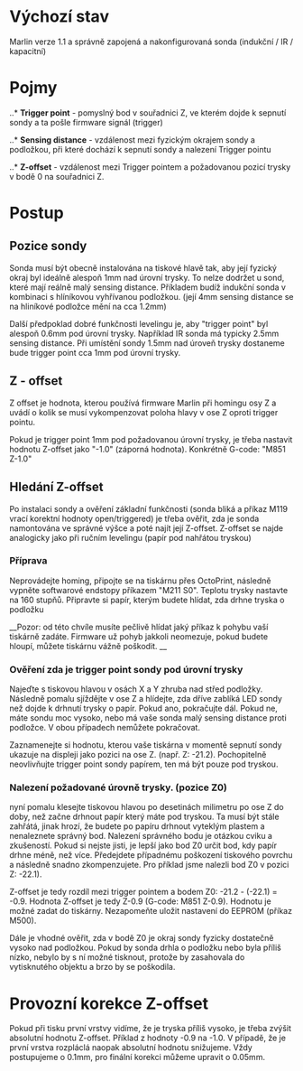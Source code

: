 # Výchozí stav
Marlin verze 1.1 a správně zapojená a nakonfigurovaná sonda (indukční / IR / kapacitní)

# Pojmy
..* __Trigger point__ - pomyslný bod v souřadnici Z, ve kterém dojde k sepnutí sondy a ta pošle firmware signál (trigger)

..* __Sensing distance__ - vzdálenost mezi fyzickým okrajem sondy a podložkou, při které dochází k sepnutí sondy a nalezení Trigger pointu

..* __Z-offset__ - vzdálenost mezi Trigger pointem a požadovanou pozicí trysky v bodě 0 na souřadnici Z. 

# Postup
## Pozice sondy
Sonda musí být obecně instalována na tiskové hlavě tak, aby její fyzický okraj byl ideálně alespoň 1mm nad úrovní trysky. To nelze dodržet u sond, které mají reálně malý sensing distance. Příkladem budíž indukční sonda v kombinaci s hlíníkovou vyhřívanou podložkou. (její 4mm sensing distance se na hliníkové podložce mění na cca 1.2mm)

Další předpoklad dobré funkčnosti levelingu je, aby "trigger point" byl alespoň 0.6mm pod úrovní trysky.  Například IR sonda má typicky 2.5mm sensing distance. Při umístění sondy 1.5mm nad úroveň trysky dostaneme bude trigger point cca 1mm pod úrovní trysky.

## Z - offset
Z offset je hodnota, kterou používá firmware Marlin při homingu osy Z a uvádí o kolik se musí vykompenzovat poloha hlavy v ose Z oproti trigger pointu. 

Pokud je trigger point 1mm pod požadovanou úrovní trysky, je třeba nastavit hodnotu Z-offset jako "-1.0" (záporná hodnota).  Konkrétně G-code: "M851 Z-1.0"

## Hledání Z-offset

Po instalaci sondy a ověření základní funkčnosti (sonda bliká a příkaz M119 vrací korektní hodnoty open/triggered) je třeba ověřit, zda je sonda namontována ve správné výšce a poté najít její Z-offset. Z-offset se najde analogicky jako při ručním levelingu (papír pod nahřátou tryskou)

### Příprava

Neprovádejte homing, připojte se na tiskárnu přes OctoPrint, následně vypněte softwarové endstopy příkazem "M211 S0". Teplotu trysky nastavte na 160 stupňů. Připravte si papír, kterým budete hlídat, zda drhne tryska o podložku

__Pozor: od této chvíle musíte pečlivě hlídat jaký příkaz k pohybu vaší tiskárně zadáte. Firmware už pohyb jakkoli neomezuje, pokud budete hloupí, můžete tiskárnu vážně poškodit. __

### Ověření zda je trigger point sondy pod úrovní trysky

Najeďte s tiskovou hlavou v osách X a Y zhruba nad střed podložky. Následně pomalu sjíždějte v ose Z a hlídejte, zda dříve zablíká LED sondy než dojde k drhnutí trysky o papír. Pokud ano, pokračujte dál. Pokud ne, máte sondu moc vysoko, nebo má vaše sonda malý sensing distance proti podložce. V obou případech nemůžete pokračovat.

Zaznamenejte si hodnotu, kterou vaše tiskárna v momentě sepnutí sondy ukazuje na displeji jako pozici na ose Z. (např. Z: -21.2). Pochopitelně neovlivňujte trigger point sondy papírem, ten má být pouze pod tryskou.

### Nalezení požadované úrovně trysky. (pozice Z0)

nyní pomalu klesejte tiskovou hlavou po desetinách milimetru po ose Z do doby, než začne drhnout papír který máte pod tryskou. Ta musí být stále zahřátá, jinak hrozí, že budete po papíru drhnout vyteklým plastem a nenaleznete správný bod. Nalezení správného bodu je otázkou cviku a zkušeností. Pokud si nejste jisti, je lepší jako bod Z0 určit bod, kdy papír drhne méně, než více. Předejdete případnému poškození tiskového povrchu a následně snadno zkompenzujete. Pro příklad jsme nalezli bod Z0 v pozici Z: -22.1). 

Z-offset je tedy rozdíl mezi trigger pointem a bodem Z0:  -21.2 - (-22.1) = -0.9. Hodnota Z-offset je tedy Z-0.9 (G-code:  M851 Z-0.9). Hodnotu je možné zadat do tiskárny. Nezapomeňte uložit nastavení do EEPROM (příkaz M500).

Dále je vhodné ověřit, zda v bodě Z0 je okraj sondy fyzicky dostatečně vysoko nad podložkou. Pokud by sonda drhla o podložku nebo byla příliš nízko, nebylo by s ní možné tisknout, protože by zasahovala do vytisknutého objektu a brzo by se poškodila. 

# Provozní korekce Z-offset

Pokud při tisku první vrstvy vidíme, že je tryska příliš vysoko, je třeba zvýšit absolutní hodnotu Z-offset. Příklad z hodnoty -0.9 na -1.0. V případě, že je první vrstva rozpláclá naopak absolutní hodnotu snižujeme. Vždy postupujeme o 0.1mm, pro finální korekci můžeme upravit o 0.05mm.
